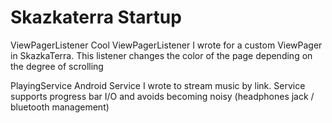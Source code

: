 # Skazkaterra Startup

ViewPagerListener
Cool ViewPagerListener I wrote for a custom ViewPager in SkazkaTerra.
This listener changes the color of the page depending on the degree
of scrolling

PlayingService
Android Service I wrote to stream music by link. Service supports 
progress bar I/O and avoids becoming noisy (headphones jack / bluetooth management)
